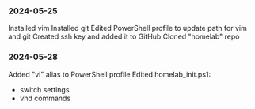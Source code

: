 
### 2024-05-25

Installed vim
Installed git
Edited PowerShell profile to update path for vim and git
Created ssh key and added it to GitHub
Cloned "homelab" repo

### 2024-05-28

Added "vi" alias to PowerShell profile
Edited homelab_init.ps1:
* switch settings
* vhd commands
